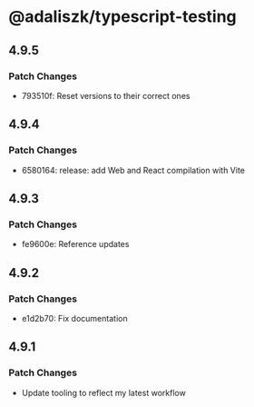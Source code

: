 # @adaliszk/typescript-testing

## 4.9.5

### Patch Changes

- 793510f: Reset versions to their correct ones

## 4.9.4

### Patch Changes

- 6580164: release: add Web and React compilation with Vite

## 4.9.3

### Patch Changes

- fe9600e: Reference updates

## 4.9.2

### Patch Changes

- e1d2b70: Fix documentation

## 4.9.1

### Patch Changes

- Update tooling to reflect my latest workflow

